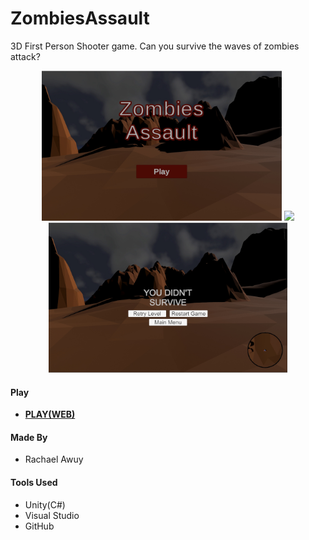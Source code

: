# ZombiesAssault
3D First Person Shooter game.
Can you survive the waves of zombies attack?

<p align="center">
<img src="/ZombiesAssault/Zombies Assault Menu.jpg" height=240px />
<img src="/ZombiesAssault/Zombies Assault gameplay.gif" height=240px />
<img src="/ZombiesAssault/Game Over.jpg" height=240px />
</p>

#### Play
<ul>
  <li><strong><a href="https://rachaelawuy.github.io/ZombiesAssault/index.html" target="_blank" rel="noopener noreferrer">PLAY(WEB)</a></strong></li>
</ul>

<!-- #### Controls
Drag the circle and adjust the angle to launch the bird --> 

#### Made By
<ul>
  <li>Rachael Awuy</li>
</ul>

#### Tools Used
<ul>
  <li>Unity(C#)</li>
  <li>Visual Studio</li>
  <li>GitHub</li>
</ul>
